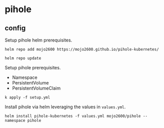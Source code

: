 # pihole

## config

Setup pihole helm prerequisites.

`helm repo add mojo2600 https://mojo2600.github.io/pihole-kubernetes/`

`helm repo update`

Setup pihole prerequisites.

- Namespace
- PersistentVolume
- PersistentVolumeClaim

`k apply -f setup.yml`

Install pihole via helm leveraging the values in `values.yml`.

`helm install pihole-kubernetes -f values.yml mojo2600/pihole --namespace pihole`
